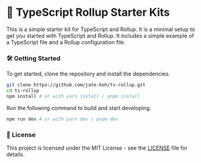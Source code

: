 # 🧰 TypeScript Rollup Starter Kits
This is a simple starter kit for TypeScript and Rollup. It is a minimal setup to get you started with TypeScript and Rollup. It includes a simple example of a TypeScript file and a Rollup configuration file.

### 🛠️ Getting Started
To get started, clone the repository and install the dependencies.

```bash
git clone https://github.com/jate-koh/ts-rollup.git
cd ts-rollup
npm install # or with yarn install / pnpm install
```

Run the following command to build and start developing.

```bash
npm run dev # or with yarn dev / pnpm dev
```

### 📃 License
This project is licensed under the MIT License - see the [LICENSE](LICENSE) file for details.
